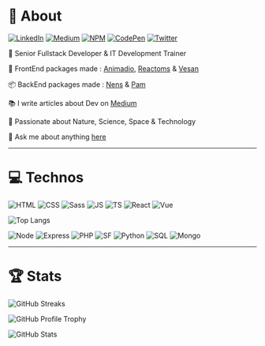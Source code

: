 # 💫 About

[![LinkedIn](https://img.shields.io/badge/LinkedIn-0077B5?style=for-the-badge&logo=linkedin&logoColor=white)](https://www.linkedin.com/in/philippebeck)
[![Medium](https://img.shields.io/badge/Medium-12100E?style=for-the-badge&logo=medium&logoColor=white)](https://medium.com/@philippebeck)
[![NPM](https://img.shields.io/badge/npm-CB3837?style=for-the-badge&logo=npm&logoColor=white)](https://www.npmjs.com/~philippebeck)
[![CodePen](https://img.shields.io/badge/Codepen-131417?style=for-the-badge&logo=codepen&logoColor=white)](https://codepen.io/philippebeck)
[![Twitter](https://img.shields.io/badge/Twitter-1DA1F2?style=for-the-badge&logo=twitter&logoColor=white)](https://twitter.com/ph_beck)

💼 Senior Fullstack Developer & IT Development Trainer 

🌱 FrontEnd packages made : [Animadio](https://www.npmjs.com/package/animadio), [Reactoms](https://www.npmjs.com/package/reactoms) & [Vesan](https://www.npmjs.com/package/vesan)  

📦 BackEnd packages made : [Nens](https://www.npmjs.com/package/nens) & [Pam](https://packagist.org/packages/philippebeck/pam)  

📚 I write articles about Dev on [Medium](https://medium.com/@philippebeck)

🔭 Passionate about Nature, Science, Space & Technology  

💬 Ask me about anything [here](https://github.com/philippebeck/philippebeck/issues)  

---

# 💻 Technos

![HTML](https://img.shields.io/badge/HTML5-E34F26?style=for-the-badge&logo=html5&logoColor=white)
![CSS](https://img.shields.io/badge/CSS3-1572B6?style=for-the-badge&logo=css3&logoColor=white)
![Sass](https://img.shields.io/badge/Sass-CC6699?style=for-the-badge&logo=sass&logoColor=white)
![JS](https://img.shields.io/badge/JavaScript-323330?style=for-the-badge&logo=javascript&logoColor=F7DF1E)
![TS](https://img.shields.io/badge/TypeScript-007ACC?style=for-the-badge&logo=typescript&logoColor=white)
![React](https://img.shields.io/badge/React-20232A?style=for-the-badge&logo=react&logoColor=61DAFB)
![Vue](https://img.shields.io/badge/Vue-35495E?style=for-the-badge&logo=vue.js&logoColor=4FC08D)

![Top Langs](https://github-readme-stats.vercel.app/api/top-langs/?username=philippebeck&layout=compact&theme=midnight-purple)

![Node](https://img.shields.io/badge/Node-43853D?style=for-the-badge&logo=node.js&logoColor=white)
![Express](https://img.shields.io/badge/Express-000000?style=for-the-badge&logo=express&logoColor=white)
![PHP](https://img.shields.io/badge/PHP-777BB4?style=for-the-badge&logo=php&logoColor=white)
![SF](https://img.shields.io/badge/Symfony-000000?style=for-the-badge&logo=Symfony&logoColor=white)
![Python](https://img.shields.io/badge/Python-14354C?style=for-the-badge&logo=python&logoColor=white)
![SQL](https://img.shields.io/badge/MySQL-00000F?style=for-the-badge&logo=mysql&logoColor=white)
![Mongo](https://img.shields.io/badge/MongoDB-4EA94B?style=for-the-badge&logo=mongodb&logoColor=white)

---

# 🏆 Stats

![GitHub Streaks](https://github-readme-streak-stats.herokuapp.com/?user=philippebeck&theme=midnight-purple)

![GitHub Profile Trophy](https://github-profile-trophy.vercel.app/?username=philippebeck&theme=onedark&column=7)

![GitHub Stats](https://github-readme-stats.vercel.app/api?username=philippebeck&theme=midnight-purple&show_icons=true)
